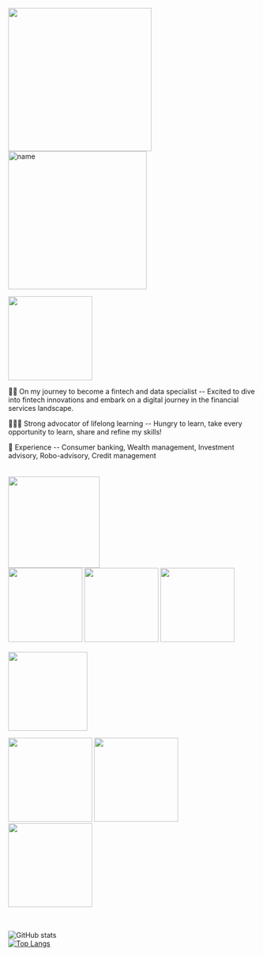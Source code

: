 <!-- ABOUT Section  -->

<img src="https://media.giphy.com/media/4hEXZkLCVRWT10J8ei/giphy.gif" width="290"><img src="https://media.giphy.com/media/jFGVEmvuy8RptnVXQh/giphy.gif" alt="name" width="280" align="top"> 
<br>
<!-- details -->
<img src="https://media.giphy.com/media/kcghhjaUcFjeK85t8d/giphy.gif" width="170">

👩‍💻 On my journey to become a fintech and data specialist
-- Excited to dive into fintech innovations and embark on a digital journey in the financial services landscape.

👩🏻‍🎓 Strong advocator of lifelong learning
-- Hungry to learn, take every opportunity to learn, share and refine my skills!

💼 Experience
-- Consumer banking, Wealth management, Investment advisory, Robo-advisory, Credit management<br>
<br>
<br>
<img src="https://media.giphy.com/media/8Ce7IEXlfTb4XhGUBZ/giphy.gif" width="185"><br>
<img src="https://media.giphy.com/media/lOf7S3ISJ60dTsdkZ8/giphy.gif" width="150"> <img src="https://media.giphy.com/media/J6Rk78KvVmBlaOYBuA/giphy.gif" width="150">
<img src="https://media.giphy.com/media/lmwdEN4N7UYKrrIyZo/giphy.gif" width="150">
<br>
<br>
<img src="https://media.giphy.com/media/F5n6giZyKlcEfCNIr7/giphy.gif" width="160">

[<img src="https://media.giphy.com/media/Fz4wwtUZuAjyDd8cnE/giphy.gif" width="170">](https://www.linkedin.com/in/lawshiangrou/) 
[<img src="https://media.giphy.com/media/TCDHWnJYNRdHdOOzl4/giphy.gif" width="170">](https://learnsharerefine.github.io/)
[<img src="https://media.giphy.com/media/sbcsRYc8NIeHreuMoN/giphy.gif" width="170">](https://mail.google.com/mail/?view=cm&fs=1&tf=1&to=louiselsr@gmail.com)
<br>
<br>
<br>

![GitHub stats](https://github-readme-stats.vercel.app/api?username=learnsharerefine&show_icons=true)  
[![Top Langs](https://github-readme-stats.vercel.app/api/top-langs/?username=learnsharerefine)](https://github.com/anuraghazra/github-readme-stats) 
